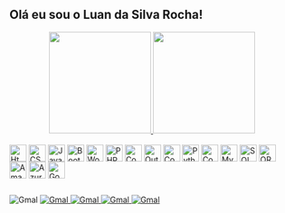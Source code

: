 ## Olá eu sou o Luan da Silva Rocha! 

<div align="center" dir="auto">
  <a href="https://github.com/LuanSilvaR/">
  <img height="180em" src="https://github-readme-stats.vercel.app/api?username=LuanSilvaR&show_icons=true&theme=dark&include_all_commits=true&count_private=true"/>
  <img height="180em" src="https://github-readme-stats.vercel.app/api/top-langs/?username=LuanSilvaR&layout=compact&langs_count=16&theme=dark">
</a></div>

<div style="display: inline-block;"> <br>
    <img  align="center" alt="Html" height="30" height="40" src="https://cdn.jsdelivr.net/gh/devicons/devicon/icons/html5/html5-original-wordmark.svg">
    <img  align="center" alt="CSS" height="30" height="40" src="https://cdn.jsdelivr.net/gh/devicons/devicon/icons/css3/css3-original-wordmark.svg">
    <img  align="center" alt="Javascript" height="30" height="40" src="https://cdn.jsdelivr.net/gh/devicons/devicon/icons/javascript/javascript-original.svg">
    <img  align="center" alt="Bootstrap" height="30" height="40" src="https://cdn.jsdelivr.net/gh/devicons/devicon/icons/bootstrap/bootstrap-original-wordmark.svg">
    <img  align="center" alt="Wordpress" height="30" height="40" src="https://cdn.jsdelivr.net/gh/devicons/devicon/icons/wordpress/wordpress-plain.svg">    
    <img  align="center" alt="PHP" height="30" height="40" src="https://cdn.jsdelivr.net/gh/devicons/devicon/icons/php/php-original.svg">
    <img  align="center" alt="Codigniter" height="30" height="40" src="https://cdn.jsdelivr.net/gh/devicons/devicon/icons/codeigniter/codeigniter-plain.svg">
    <img  align="center" alt="Outsystems" height="30" height="40" src="https://avatars.githubusercontent.com/u/2916417?s=200&v=4">
    <img  align="center" alt="Cobol" height="30" height="40" src="https://www.svgrepo.com/show/339080/cobol-language.svg">
    <img  align="center" alt="Python" height="30" height="40" src="https://cdn.jsdelivr.net/gh/devicons/devicon/icons/python/python-original-wordmark.svg">    
    <img  align="center" alt="Composer" height="30" height="40" src="https://cdn.jsdelivr.net/gh/devicons/devicon/icons/composer/composer-original.svg">    
    <img  align="center" alt="Mysql" height="30" height="40" src="https://cdn.jsdelivr.net/gh/devicons/devicon/icons/mysql/mysql-original-wordmark.svg">
    <img  align="center" alt="SQL SERVER" height="30" height="40" src="https://cdn.jsdelivr.net/gh/devicons/devicon/icons/microsoftsqlserver/microsoftsqlserver-plain-wordmark.svg">
    <img  align="center" alt="ORACLE" height="30" height="40" src="https://cdn.jsdelivr.net/gh/devicons/devicon/icons/oracle/oracle-original.svg">
    <img  align="center" alt="Amazon webservices" height="30" height="40" src="https://cdn.jsdelivr.net/gh/devicons/devicon/icons/amazonwebservices/amazonwebservices-original-wordmark.svg">
    <img  align="center" alt="Azure" height="30" height="40" src="https://cdn.jsdelivr.net/gh/devicons/devicon/icons/azure/azure-original-wordmark.svg">
    <img  align="center" alt="Google Cloud" height="30" height="40" src="https://cdn.jsdelivr.net/gh/devicons/devicon/icons/googlecloud/googlecloud-original-wordmark.svg">
</div>

##

<div
    <a href="#" target="_blank">
        <img src="https://img.shields.io/badge/website-000000?style=for-the-badge&logo=About.me&logoColor=white" alt="Gmal">
    </a>
    <a href="#" target="_blank">
        <img src="https://img.shields.io/badge/website-000000?style=for-the-badge&logo=About.me&logoColor=white" alt="Gmal">
    </a>
    <a href="#" target="_blank">
        <img src="https://img.shields.io/badge/website-000000?style=for-the-badge&logo=About.me&logoColor=white" alt="Gmal">
    </a>
    <a href="#" target="_blank">
        <img src="https://img.shields.io/badge/-Behance-blue?style=for-the-badge&logo=behance&logoColor=white" alt="Gmal">
    </a>
    <a href="#" target="_blank">
        <img src="https://img.shields.io/badge/LinkedIn-0077B5?style=for-the-badge&logo=linkedin&logoColor=white" alt="Gmal">
    </a>
</div>

